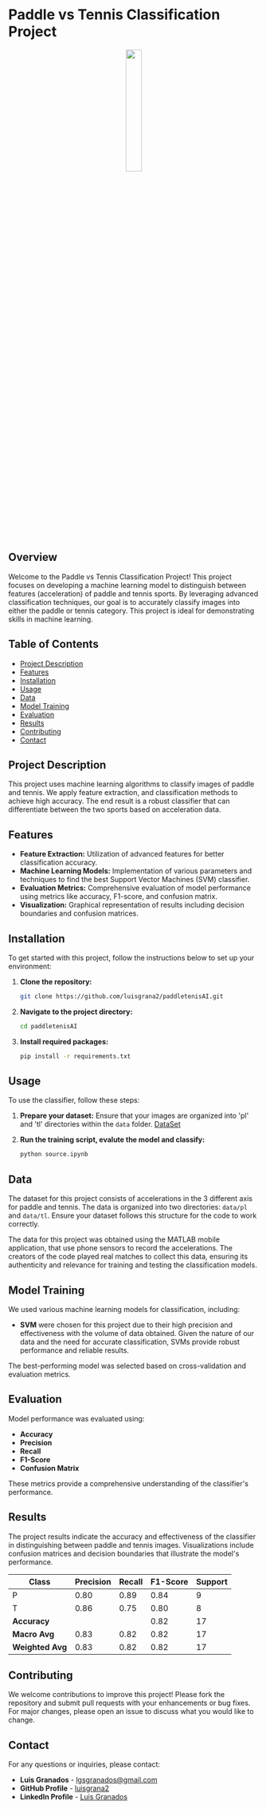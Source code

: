 # Paddle vs Tennis Classification Project


<div align="center">
  <img src="https://github.com/user-attachments/assets/596195ef-cc62-4f76-a22d-ab4018701a60" width="25%" height="25%">
</div>

## Overview

Welcome to the Paddle vs Tennis Classification Project! This project focuses on developing a machine learning model to distinguish between features (acceleration) of paddle and tennis sports. By leveraging advanced classification techniques, our goal is to accurately classify images into either the paddle or tennis category. This project is ideal for demonstrating skills in machine learning.

## Table of Contents

- [Project Description](#project-description)
- [Features](#features)
- [Installation](#installation)
- [Usage](#usage)
- [Data](#data)
- [Model Training](#model-training)
- [Evaluation](#evaluation)
- [Results](#results)
- [Contributing](#contributing)
- [Contact](#contact)

## Project Description

This project uses machine learning algorithms to classify images of paddle and tennis. We apply feature extraction, and classification methods to achieve high accuracy. The end result is a robust classifier that can differentiate between the two sports based on acceleration data.

## Features

- **Feature Extraction:** Utilization of advanced features for better classification accuracy.
- **Machine Learning Models:** Implementation of various parameters and techniques to find the best Support Vector Machines (SVM) classifier.
- **Evaluation Metrics:** Comprehensive evaluation of model performance using metrics like accuracy, F1-score, and confusion matrix.
- **Visualization:** Graphical representation of results including decision boundaries and confusion matrices.

## Installation

To get started with this project, follow the instructions below to set up your environment:

1. **Clone the repository:**

    ```bash
    git clone https://github.com/luisgrana2/paddletenisAI.git
    ```

2. **Navigate to the project directory:**

    ```bash
    cd paddletenisAI
    ```

3. **Install required packages:**

    ```bash
    pip install -r requirements.txt
    ```

## Usage

To use the classifier, follow these steps:

1. **Prepare your dataset:** Ensure that your images are organized into 'pl' and 'tl' directories within the `data` folder. [DataSet](https://www.dropbox.com/scl/fo/lavmrileb4d7olcy0jh90/ABZszViGbK9945CHZthSJq8?rlkey=jx2k6er74xwxykyeo5pwlmpys&st=5a2c42mp&dl=0)
2. **Run the training script, evalute the model and classify:**

    ```bash
    python source.ipynb
    ```

## Data

The dataset for this project consists of accelerations in the 3 different axis for paddle and tennis. The data is organized into two directories: `data/pl` and `data/tl`. Ensure your dataset follows this structure for the code to work correctly.

The data for this project was obtained using the MATLAB mobile application, that use phone sensors to record the accelerations. The creators of the code played real matches to collect this data, ensuring its authenticity and relevance for training and testing the classification models.

## Model Training

We used various machine learning models for classification, including:

- **SVM** were chosen for this project due to their high precision and effectiveness with the volume of data obtained. Given the nature of our data and the need for accurate classification, SVMs provide robust performance and reliable results.

The best-performing model was selected based on cross-validation and evaluation metrics.

## Evaluation

Model performance was evaluated using:

- **Accuracy**
- **Precision**
- **Recall**
- **F1-Score**
- **Confusion Matrix**

These metrics provide a comprehensive understanding of the classifier's performance.

## Results

The project results indicate the accuracy and effectiveness of the classifier in distinguishing between paddle and tennis images. Visualizations include confusion matrices and decision boundaries that illustrate the model's performance.

<div align = "center">


| Class      | Precision | Recall | F1-Score | Support |
|------------|-----------|--------|----------|---------|
| P          | 0.80      | 0.89   | 0.84     | 9       |
| T          | 0.86      | 0.75   | 0.80     | 8       |
| **Accuracy**  |           |        | 0.82     | 17      |
| **Macro Avg** | 0.83      | 0.82   | 0.82     | 17      |
| **Weighted Avg** | 0.83  | 0.82   | 0.82     | 17      |
</div>

## Contributing

We welcome contributions to improve this project! Please fork the repository and submit pull requests with your enhancements or bug fixes. For major changes, please open an issue to discuss what you would like to change.

## Contact

For any questions or inquiries, please contact:

- **Luis Granados** - [lgsgranados@gmail.com](mailto:lgsgranados@gmail.com)
- **GitHub Profile** - [luisgrana2](https://github.com/luisgrana2)
- **LinkedIn Profile** - [Luis Granados](https://www.linkedin.com/in/luis-granados-segura-099290222/)
